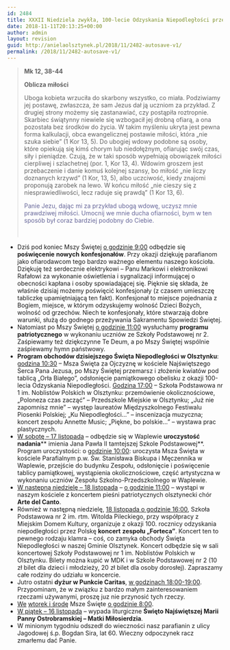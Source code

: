 ```yaml
---
id: 2484
title: XXXII Niedziela zwykła, 100-lecie Odzyskania Niepodległości przez Polskę
date: 2018-11-11T20:13:25+00:00
author: admin
layout: revision
guid: http://anielaolsztynek.pl/2018/11/2482-autosave-v1/
permalink: /2018/11/2482-autosave-v1/
---
```

> **Mk 12, 38-44**
> 
> **Oblicza miłości**
> 
> Uboga kobieta wrzuciła do skarbony wszystko, co miała. Podziwiamy jej postawę, zwłaszcza, że sam Jezus dał ją uczniom za przykład. Z drugiej strony możemy się zastanawiać, czy postąpiła roztropnie. Skarbiec świątynny niewiele się wzbogacił jej drobną ofiarą, a ona pozostała bez środków do życia. W takim myśleniu ukryta jest pewna forma kalkulacji, obca ewangelicznej postawie miłości, która &#8222;nie szuka siebie&#8221; (1 Kor 13, 5). Do ubogiej wdowy podobne są osoby, które opiekują się kimś chorym lub niedołężnym, ofiarując swój czas, siły i pieniądze. Czują, że w taki sposób wypełniają obowiązek miłości cierpliwej i szlachetnej (por. 1, Kor 13, 4). Wdowim groszem jest przebaczenie i danie komuś kolejnej szansy, bo miłość &#8222;nie liczy doznanych krzywd&#8221; (1 Kor, 13, 5), albo uczciwość, kiedy znajomi proponują zarobek na lewo. W końcu miłość &#8222;nie cieszy się z niesprawiedliwości, lecz raduje się prawdą&#8221; (1 Kor 13, 6).
> 
> <span style="color: #666699;">Panie Jezu, dając mi za przykład ubogą wdowę, uczysz mnie prawdziwej miłości. Umocnij we mnie ducha ofiarności, bym w ten sposób był coraz bardziej podobny do Ciebie. </span>
> 
> &nbsp;

  * Dziś pod koniec Mszy Świętej <span style="text-decoration: underline;">o godzinie 9:00</span> odbędzie się **poświęcenie** **nowych** **konfesjonałów**. Przy okazji dziękuję parafianom jako ofiarodawcom tego bardzo ważnego elementu naszego kościoła. Dziękuję też serdecznie elektrykowi &#8211; Panu Markowi i elektronikowi Rafałowi za wykonanie oświetlenia i sygnalizacji informującej o obecności kapłana i osoby spowiadającej się. Pięknie się składa, że właśnie dzisiaj możemy poświęcić konfesjonały (z czasem umieszczę tabliczkę upamiętniającą ten fakt). Konfesjonał to miejsce pojednania z Bogiem, miejsce, w którym odzyskujemy wolność Dzieci Bożych, wolność od grzechów. Niech te konfesjonały, które stwarzają dobre warunki, służą do godnego przeżywania Sakramentu Spowiedzi Świętej.
  * Natomiast po Mszy Świętej <span style="text-decoration: underline;">o godzinie 11:00</span> wysłuchamy **programu patriotycznego** w wykonaniu uczniów ze Szkoły Podstawowej nr 2. Zaśpiewamy też dziękczynne Te Deum, a po Mszy Świętej wspólnie zaśpiewamy hymn państwowy.
  * **Program obchodów dzisiejszego Święta Niepodległości w Olsztynku**: <span style="text-decoration: underline;">godzina 10:30</span> &#8211; Msza Święta za Ojczyznę w kościele Najświętszego Serca Pana Jezusa, po Mszy Świętej przemarsz i złożenie kwiatów pod tablicą &#8222;Orła Białego&#8221;, odsłonięcie pamiątkowego obelisku z okazji 100-lecia Odzyskania Niepodległości. <span style="text-decoration: underline;">Godzina 17:00</span> &#8211; Szkoła Podstawowa nr 1 im. Noblistów Polskich w Olsztynku: przemówienie okolicznościowe, &#8222;Poloneza czas zacząć&#8221; &#8211; Przedszkole Miejskie w Olsztynku; &#8222;Już nie zapomnisz mnie&#8221; &#8211; występ laureatów Międzyszkolnego Festiwalu Piosenki Polskiej; &#8222;Ku Niepodległości&#8230;&#8221; &#8211; inscenizacja muzyczna; koncert zespołu Annette Music; &#8222;Piękne, bo polskie&#8230;&#8221; &#8211; wystawa prac plastycznych.
  * <span style="text-decoration: underline;">W sobotę &#8211; 17 listopada</span> &#8211; odbędzie się w Waplewie **uroczystość nadania**** imienia Jana Pawła II tamtejszej Szkole Podstawowej**. Program uroczystości: o <span style="text-decoration: underline;">godzinie 10:00</span>: uroczysta Msza Święta w kościele Parafialnym p.w. Św. Stanisława Biskupa i Męczennika w Waplewie, przejście do budynku Zespołu, odsłonięcie i poświęcenie tablicy pamiątkowej, wystąpienia okolicznościowe, część artystyczna w wykonaniu uczniów Zespołu Szkolno-Przedszkolnego w Waplewie.
  * <span style="text-decoration: underline;">W następną niedzielę &#8211; 18 listopada</span> &#8211; <span style="text-decoration: underline;">o godzinie 11:00</span> &#8211; wystąpi w naszym kościele z koncertem pieśni patriotycznych olsztynecki chór **Arte del Canto**.
  * Również w następną niedzielę, <span style="text-decoration: underline;">18 listopada o godzinie 16:00</span>, Szkoła Podstawowa nr 2 im. rtm. Witolda Pileckiego, przy współpracy z Miejskim Domem Kultury, organizuje z okazji 100. rocznicy odzyskania niepodległości przez Polskę **koncert** **zespołu &#8222;Forteca&#8221;**. Koncert ten to pewnego rodzaju klamra &#8211; coś, co zamyka obchody Święta Niepodległości w naszej Gminie Olsztynek. Koncert odbędzie się w sali koncertowej Szkoły Podstawowej nr 1 im. Noblistów Polskich w Olsztynku. Bilety można kupić w MDK i w Szkole Podstawowej nr 2 (10 zł bilet dla dzieci i młodzieży, 20 zł bilet dla osoby dorosłej). Zapraszamy całe rodziny do udziału w koncercie.
  * Jutro ostatni **dyżur w Punkcie Caritas**, <span style="text-decoration: underline;">w godzinach 18:00-19:00</span>. Przypominam, że w związku z bardzo małym zainteresowaniem rzeczami używanymi, proszę juz nie przynosić tych rzeczy.
  * <span style="text-decoration: underline;">We</span> <span style="text-decoration: underline;">wtorek i środę</span> Msze Święte <span style="text-decoration: underline;">o godzinie 8:00</span>.
  * <span style="text-decoration: underline;">W piątek – 16 listopada</span> – wypada liturgiczne **Święto Najświętszej Marii Panny Ostrobramskiej – Matki Miłosierdzia**.
  * W minionym tygodniu odszedł do wieczności nasz parafianin z ulicy Jagodowej ś.p. Bogdan Sira, lat 60. Wieczny odpoczynek racz zmarłemu dać Panie.